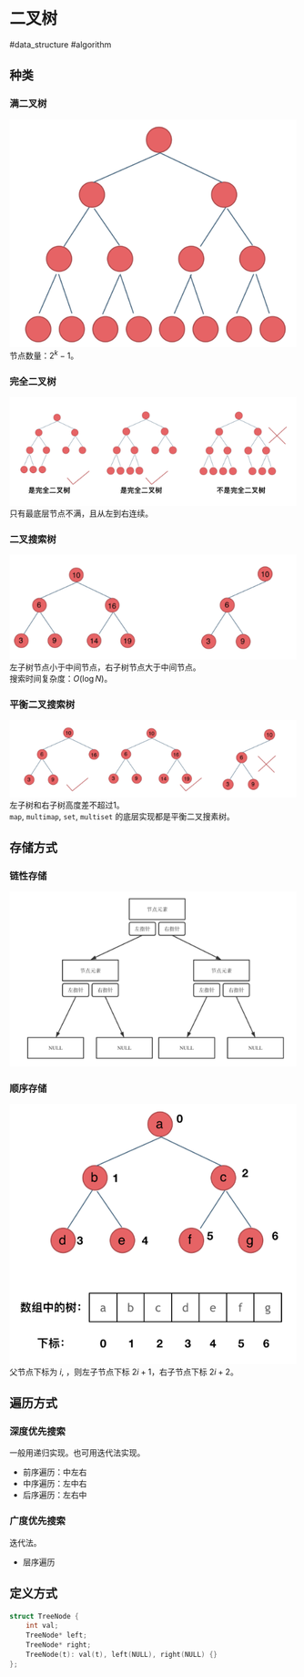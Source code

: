 # 二叉树

#data_structure #algorithm

## 种类

### 满二叉树
![|300](resources/二叉树_img_1.png)
节点数量：$2^k-1$。  

### 完全二叉树
![](resources/二叉树_img_2.png)
只有最底层节点不满，且从左到右连续。  

### 二叉搜索树
![](resources/二叉树_img_3.png)
左子树节点小于中间节点，右子树节点大于中间节点。    
搜索时间复杂度：$O(\log N)$。

### 平衡二叉搜索树
![](resources/二叉树_img_4.png)
左子树和右子树高度差不超过1。  
`map`,  `multimap`, `set`, `multiset` 的底层实现都是平衡二叉搜素树。 

## 存储方式

### 链性存储
![|550](resources/二叉树_img_5.png)
### 顺序存储
![|450](resources/二叉树_img_6.png)
父节点下标为 $i$, ，则左子节点下标 $2i+1$，右子节点下标 $2i+2$。  

## 遍历方式

### 深度优先搜索

一般用递归实现。也可用迭代法实现。  
+ 前序遍历：中左右
+ 中序遍历：左中右
+ 后序遍历：左右中

### 广度优先搜索

迭代法。
+ 层序遍历

## 定义方式

```cpp
struct TreeNode {
	int val;
	TreeNode* left;
	TreeNode* right;
	TreeNode(t): val(t), left(NULL), right(NULL) {}
};
```

